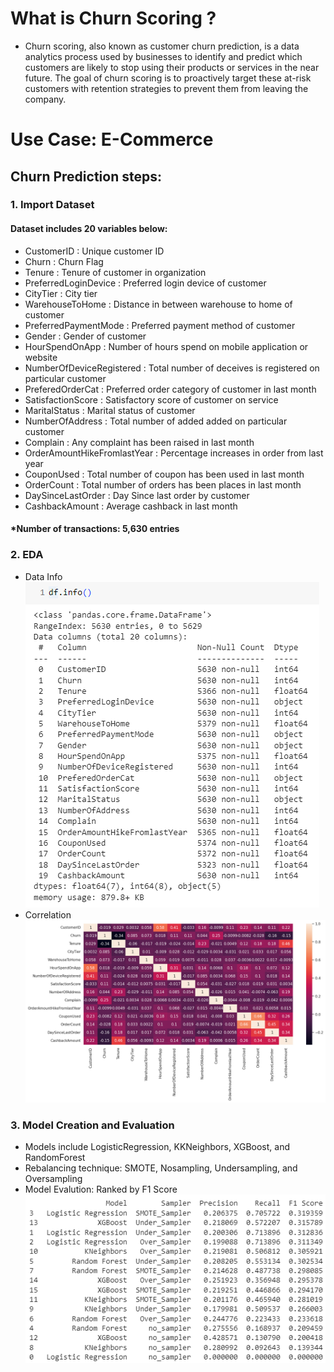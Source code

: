 # What is Churn Scoring ?
* Churn scoring, also known as customer churn prediction, is a data analytics process used by businesses to identify and predict which customers are likely to stop using their products or services in the near future. The goal of churn scoring is to proactively target these at-risk customers with retention strategies to prevent them from leaving the company.
# Use Case: E-Commerce
## Churn Prediction steps:
### 1. Import Dataset
#### Dataset includes 20 variables below:
* CustomerID            : Unique customer ID
* Churn	                : Churn Flag
* Tenure	              : Tenure of customer in organization
* PreferredLoginDevice	: Preferred login device of customer
* CityTier	            : City tier
* WarehouseToHome	      : Distance in between warehouse to home of customer
* PreferredPaymentMode	: Preferred payment method of customer
* Gender	              : Gender of customer
* HourSpendOnApp	      : Number of hours spend on mobile application or website
* NumberOfDeviceRegistered	: Total number of deceives is registered on particular customer
* PreferedOrderCat	    : Preferred order category of customer in last month
* SatisfactionScore	    : Satisfactory score of customer on service
* MaritalStatus	        : Marital status of customer
* NumberOfAddress	      : Total number of added added on particular customer
* Complain	            : Any complaint has been raised in last month
* OrderAmountHikeFromlastYear	: Percentage increases in order from last year
* CouponUsed	          : Total number of coupon has been used in last month
* OrderCount	          : Total number of orders has been places in last month
* DaySinceLastOrder	    : Day Since last order by customer
* CashbackAmount	      : Average cashback in last month
#### *Number of transactions: 5,630 entries
### 2. EDA
* Data Info
![EDA1](https://github.com/ChampAnuwat/MADT-8101-Seminar-in-Customer-Analytics/blob/main/4.%20Churn%20Scoring/EDA_Info.png?raw=true)
* Correlation
![EDA2](https://github.com/ChampAnuwat/MADT-8101-Seminar-in-Customer-Analytics/blob/main/4.%20Churn%20Scoring/EDA_Correlation.png?raw=true)
### 3. Model Creation and Evaluation
* Models include LogisticRegression, KKNeighbors, XGBoost, and RandomForest
* Rebalancing technique: SMOTE, Nosampling, Undersampling, and Oversampling
* Model Evalution: Ranked by F1 Score
![Rank](https://github.com/ChampAnuwat/MADT-8101-Seminar-in-Customer-Analytics/blob/main/4.%20Churn%20Scoring/Model_Ranking.png?raw=true)






